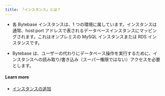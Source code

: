 ```yaml
---
title: 「インスタンス」とは？
---
```


- 各 Bytebase インスタンスは、1 つの環境に属しています。インスタンスは通常、host:port アドレスで表されるデータベースインスタンスにマッピングされます。これはオンプレミスの MySQL インスタンスまたは RDS インスタンスです。

- Bytebase は、ユーザーの代わりにデータベース操作を実行するために、インスタンスへの読み取り/書き込み（スーパー権限ではない）アクセスを必要とします。

#### Learn more

- [インスタンスの追加](https://www.bytebase.com/docs/get-started/step-by-step/add-an-instance)
